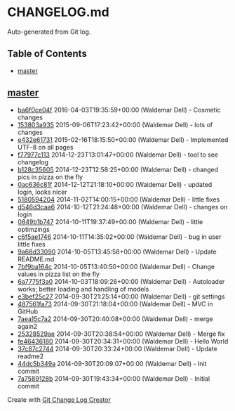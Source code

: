 CHANGELOG.md
============

Auto-generated from Git log.

## Table of Contents

 * [master](#master)

## [master](../../tree/master)
 * [ba6f0ce04f](../../commit/ba6f0ce04f91139f6c7fca2e1fa0ebc77c865a3c) 2016-04-03T19:35:59+00:00 (Waldemar Dell) - Cosmetic changes
 * [153803a935](../../commit/153803a935e6e38d573161dd8b8332c797866c83) 2015-09-06T17:23:42+00:00 (Waldemar Dell) - lots of changes
 * [e432e61731](../../commit/e432e61731fb72e49222b28cf0aa220a5417d955) 2015-02-16T18:15:50+00:00 (Waldemar Dell) - Implemented UTF-8 on all pages
 * [f77977c113](../../commit/f77977c113dd2efef60655bf99b610d745cd2f58) 2014-12-23T13:01:47+00:00 (Waldemar Dell) - tool to see changelog
 * [b128c35605](../../commit/b128c35605c03a080d4c117ac6510995e0ad558e) 2014-12-23T12:58:25+00:00 (Waldemar Dell) - changed pics in pizza on the fly
 * [0ac636c81f](../../commit/0ac636c81f284ef2d92fe5d57946e21e32a1b5c2) 2014-12-12T21:18:10+00:00 (Waldemar Dell) - updated login&comma; looks nicer
 * [5180594204](../../commit/51805942047914fa4462294f7caaa282c7f3f236) 2014-11-02T14:00:15+00:00 (Waldemar Dell) - little fixes
 * [d546d3caa6](../../commit/d546d3caa6ca467979bec8de2f2a6e6dc72d29fd) 2014-10-12T21:24:48+00:00 (Waldemar Dell) - changes on login
 * [0849b1b747](../../commit/0849b1b7475bbacd9bfdc90fd3d58aaec7410e7e) 2014-10-11T19:37:49+00:00 (Waldemar Dell) - little optimzings
 * [c6f5ae1746](../../commit/c6f5ae1746979e6708ec6f29473999a6da6b6e17) 2014-10-11T14:35:02+00:00 (Waldemar Dell) - bug in user little fixes
 * [9a68d33090](../../commit/9a68d33090cf721e1422e4fbfc1b922dfcaab794) 2014-10-05T13:45:58+00:00 (Waldemar Dell) - Update README&period;md
 * [7bf9ba164c](../../commit/7bf9ba164c145d8b4c2921e189e44630ec334f04) 2014-10-05T13:40:50+00:00 (Waldemar Dell) - Change values in pizza list on the fly
 * [6a7775f3a0](../../commit/6a7775f3a09770b09f75c7d2cd88034fd7378b06) 2014-10-03T18:09:26+00:00 (Waldemar Dell) - Autoloader works&semi; better loading and handling of models
 * [e3bef25c27](../../commit/e3bef25c270770ead488322d409f7ca96b6ad07e) 2014-09-30T21:25:14+00:00 (Waldemar Dell) - git settings
 * [487561fa73](../../commit/487561fa7350bc5738096b23b4c0c3b23f4ae0f4) 2014-09-30T21:18:04+00:00 (Waldemar Dell) - MVC in GitHub
 * [7aea15c7a2](../../commit/7aea15c7a2fbd67815ec64f88c114e446a15552e) 2014-09-30T20:40:08+00:00 (Waldemar Dell) - merge again2
 * [25328529ae](../../commit/25328529ae368fdcacd24bdc9b22087f0a92458b) 2014-09-30T20:38:54+00:00 (Waldemar Dell) - Merge fix
 * [fe46436180](../../commit/fe4643618087434f38398039a31c2ed6ffc6d92d) 2014-09-30T20:34:31+00:00 (Waldemar Dell) - Hello World
 * [37c87c2744](../../commit/37c87c274401a31570f37c8f432fbccf4378f541) 2014-09-30T20:33:24+00:00 (Waldemar Dell) - Update readme2
 * [44dc5b349a](../../commit/44dc5b349a59dc60863287cf722a9d62a0393257) 2014-09-30T20:09:07+00:00 (Waldemar Dell) - Init commit
 * [7a7589128b](../../commit/7a7589128b99ac6a227a893aa648ddad7e1f4d4f) 2014-09-30T19:43:34+00:00 (Waldemar Dell) - Initial commit

Create with [Git Change Log Creator](https://github.com/Dragonrun1/git-change-log-creator)